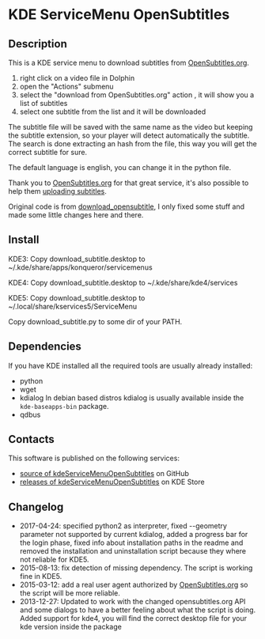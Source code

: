 # KDE ServiceMenu OpenSubtitles #

## Description ##

This is a KDE service menu to download subtitles from [OpenSubtitles.org][0].

1. right click on a video file in Dolphin
2. open the "Actions" submenu
3. select the "download from OpenSubtitles.org" action , it will show you a
    list of subtitles
4. select one subtitle from the list and it will be downloaded

The subtitle file will be saved with the same name as the video but keeping the
subtitle extension, so your player will detect automatically the subtitle. The
search is done extracting an hash from the file, this way you will get the
correct subtitle for sure.

The default language is english, you can change it in the python file.

Thank you to [OpenSubtitles.org][0] for that great service, it's also possible
to help them [uploading subtitles][1].

Original code is from [download_opensubtitle][2], I only fixed some stuff and
made some little changes here and there.

## Install ##

KDE3: Copy download_subtitle.desktop to ~/.kde/share/apps/konqueror/servicemenus

KDE4: Copy download_subtitle.desktop to ~/.kde/share/kde4/services

KDE5: Copy download_subtitle.desktop to ~/.local/share/kservices5/ServiceMenu

Copy download_subtitle.py to some dir of your PATH.

## Dependencies ##

If you have KDE installed all the required tools are usually already installed:

- python
- wget
- kdialog
    In debian based distros kdialog is usually available inside the 
    `kde-baseapps-bin` package.
- qdbus

## Contacts ##

This software is published on the following services:

- [source of kdeServiceMenuOpenSubtitles][3] on GitHub 
- [releases of kdeServiceMenuOpenSubtitles][4] on KDE Store

## Changelog ##

- 2017-04-24: specified python2 as interpreter, fixed --geometry parameter not
    supported by current kdialog, added a progress bar for the login phase,
    fixed info about installation paths in the readme and removed the
    installation and uninstallation script because they where not reliable
    for KDE5.
- 2015-08-13: fix detection of missing dependency. The script is working fine
    in KDE5.
- 2015-03-12: add a real user agent authorized by [OpenSubtitles.org][0] so the
    script will be more reliable.
- 2013-12-27: Updated to work with the changed opensubtitles.org API and some
    dialogs to have a better feeling about what the script is doing. Added
    support for kde4, you will find the correct desktop file for your kde
    version inside the package

[0]: http://www.opensubtitles.org/  "OpensSubtitles.org website"
[1]: http://www.opensubtitles.org/upload  "Upload subtitles to OpenSubtitles.org"
[2]: http://kde-look.org/content/show.php/download_opensubtitle?content=65444 "download_opensubtitle original code"
[3]: https://github.com/ariacorrente/kdeServiceMenuOpensubtitles "kdeServiceMenuOpensubtitles GitHub repository" 
[4]: https://store.kde.org/p/998190 "kdeServiceMenuOpensubtitles on KDE store"
